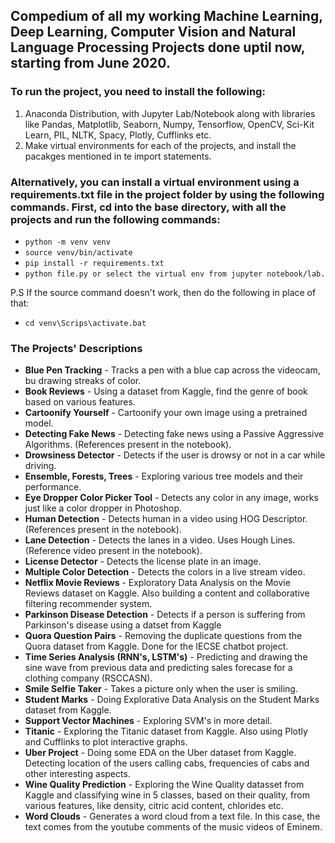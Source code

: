 ## Compedium of all my working Machine Learning, Deep Learning, Computer Vision and Natural Language Processing Projects done uptil now, starting from June 2020.

### To run the project, you need to install the following:

1. Anaconda Distribution, with Jupyter Lab/Notebook along with libraries like Pandas, Matplotlib, Seaborn, Numpy, Tensorflow, OpenCV, Sci-Kit Learn, PIL, NLTK, Spacy, Plotly, Cufflinks etc.
2. Make virtual environments for each of the projects, and install the pacakges mentioned in te import statements.

### Alternatively, you can install a virtual environment using a requirements.txt file in the project folder by using the following commands. First, cd into the base directory, with all the projects and run the following commands:

- `python -m venv venv`
- `source venv/bin/activate`
- `pip install -r requirements.txt`
- `python file.py or select the virtual env from jupyter notebook/lab.`

P.S If the source command doesn't work, then do the following in place of that:

- `cd venv\Scrips\activate.bat`

### The Projects' Descriptions

- **Blue Pen Tracking** - Tracks a pen with a blue cap across the videocam, bu drawing streaks of color.
- **Book Reviews** - Using a dataset from Kaggle, find the genre of book based on various features.
- **Cartoonify Yourself** - Cartoonify your own image using a pretrained model.
- **Detecting Fake News** - Detecting fake news using a Passive Aggressive Algorithms. (References present in the notebook).
- **Drowsiness Detector** - Detects if the user is drowsy or not in a car while driving.
- **Ensemble, Forests, Trees** - Exploring various tree models and their performance.
- **Eye Dropper Color Picker Tool** - Detects any color in any image, works just like a color dropper in Photoshop.
- **Human Detection** - Detects human in a video using HOG Descriptor. (References present in the notebook).
- **Lane Detection** - Detects the lanes in a video. Uses Hough Lines. (Reference video present in the notebook).
- **License Detector** - Detects the license plate in an image.
- **Multiple Color Detection** - Detects the colors in a live stream video.
- **Netflix Movie Reviews** - Exploratory Data Analysis on the Movie Reviews dataset on Kaggle. Also building a content and collaborative filtering recommender system.
- **Parkinson Disease Detection** - Detects if a person is suffering from Parkinson's disease using a datset from Kaggle
- **Quora Question Pairs** - Removing the duplicate questions from the Quora dataset from Kaggle. Done for the IECSE chatbot project.
- **Time Series Analysis (RNN's, LSTM's)** - Predicting and drawing the sine wave from previous data and predicting sales forecase for a clothing company (RSCCASN).
- **Smile Selfie Taker** - Takes a picture only when the user is smiling.
- **Student Marks** - Doing Explorative Data Analysis on the Student Marks dataset from Kaggle.
- **Support Vector Machines** - Exploring SVM's in more detail.
- **Titanic** - Exploring the Titanic dataset from Kaggle. Also using Plotly and Cufflinks to plot interactive graphs.
- **Uber Project** - Doing some EDA on the Uber dataset from Kaggle. Detecting location of the users calling cabs, frequencies of cabs and other interesting aspects.
- **Wine Quality Prediction** - Exploring the Wine Quality datasset from Kaggle and classifying wine in 5 classes, based on their quality, from various features, like density, citric acid content, chlorides etc.
- **Word Clouds** - Generates a word cloud from a text file. In this case, the text comes from the youtube comments of the music videos of Eminem.
